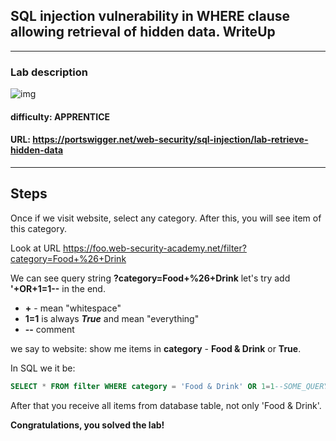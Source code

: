## SQL injection vulnerability in WHERE clause allowing retrieval of hidden data. WriteUp
___

### Lab description
![img](https://i.ibb.co/wJGg63m/Screenshot-from-2023-01-10-17-49-15.png)
#### difficulty: APPRENTICE
#### URL: <https://portswigger.net/web-security/sql-injection/lab-retrieve-hidden-data>
---

## Steps
Once if we visit website, select any category. After this, you will see item of this category.

Look at URL <https://foo.web-security-academy.net/filter?category=Food+%26+Drink>

We can see query string **?category=Food+%26+Drink** let's try add **'+OR+1=1--** in the end. 

- **+** - mean "whitespace"
- **1=1** is always ***True*** and mean "everything"
- **--** comment 

we say to website: show me items in **category** - **Food & Drink** or **True**.

In SQL we it be:

```SQL
SELECT * FROM filter WHERE category = 'Food & Drink' OR 1=1--SOME_QUERY
```
After that you receive all items from database table, not only 'Food & Drink'. 

**Congratulations, you solved the lab!**